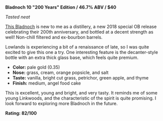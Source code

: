 **Bladnoch 10 "200 Years" Edition / 46.7% ABV / $40**

*Tasted neat*

[This Bladnoch](https://www.whiskybase.com/whiskies/whisky/113367/bladnoch-10-year-old) is new to me as a distillery, a new 2018 special OB release celebrating their 200th anniversary, and bottled at a decent strength as well!  Non-chill filtered and ex-bourbon barrels.

Lowlands is experiencing a bit of a renaissance of late, so I was quite excited to give this one a try.  One interesting feature is the decanter-style bottle with an extra thick glass base, which feels quite premium.

* **Color:** pale gold (0.35)
* **Nose:** grass, cream, orange popsicle, and salt
* **Taste:** vanilla, bright cut grass, petrichor, green apple, and thyme  
* **Finish:** medium, angel food cake

This is excellent, young and bright, and very tasty.  It reminds me of some young Linkwoods, and the characteristic of the spirit is quite promising.  I look forward to exploring more Bladnoch in the future.

**Rating: 82/100**